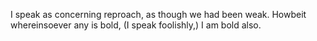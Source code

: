 I speak as concerning reproach, as though we had been weak. Howbeit whereinsoever any is bold, (I speak foolishly,) I am bold also.
